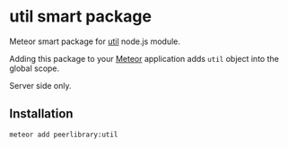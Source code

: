 util smart package
==================

Meteor smart package for [util](http://nodejs.org/api/util.html) node.js module.

Adding this package to your [Meteor](http://www.meteor.com/) application adds `util` object into the global scope.

Server side only.

Installation
------------

```
meteor add peerlibrary:util
```
